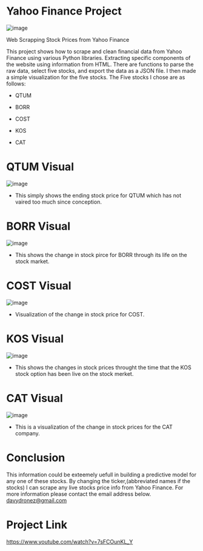# **Yahoo Finance Project**

![image](https://github.com/JoeBwonKenobi/Yahoo_Finance_Project/assets/117705408/89e45aa7-86cb-4ebd-9981-52bcb048fee5)


 Web Scrapping Stock Prices from Yahoo Finance


This project shows how to scrape and clean financial data from Yahoo Finance using various Python libraries. Extracting specific components of the website using information from HTML. There are functions to parse the raw data, select five stocks, and export the data as a JSON file. I then made a simple visualization for the five stocks. The Five stocks I chose are as follows:

- QTUM

- BORR

- COST

- KOS

- CAT

# **QTUM Visual**
![image](https://user-images.githubusercontent.com/117705408/233172350-a5b2e71d-be11-47b6-bcc4-e1999df0c8da.png)

- This simply shows the ending stock price for QTUM which has not vaired too much since conception.

# **BORR Visual**
![image](https://user-images.githubusercontent.com/117705408/233172465-9aabecbb-ce54-4168-ab11-a402d6034fb6.png)

- This shows the change in stock pirce for BORR through its life on the stock market.

# **COST Visual**
![image](https://user-images.githubusercontent.com/117705408/233172512-37976d1f-310a-4573-9f84-bbaab93215c0.png)

- Visualization of the change in stock price for COST.

# **KOS Visual**
![image](https://user-images.githubusercontent.com/117705408/233172543-2acaf4b3-e22d-4d42-b9d7-556adef17a84.png)

- This shows the changes in stock prices throught the time that the KOS stock option has been live on the stock merket.

# **CAT Visual**
![image](https://user-images.githubusercontent.com/117705408/233172578-2df1a851-69ec-4b83-9d5f-2dbd45ae8c64.png)

- This is a visualization of the change in stock prices for the CAT company.

# **Conclusion**

This information could be exteemely uefull in building a predictive model for any one of these stocks. By changing the ticker,(abbreviated names if the stocks) I can scrape any live stocks price info from Yahoo Finance. For more information please contact the email address below.
 davydronez@gmail.com
 
 # **Project Link**
 
https://www.youtube.com/watch?v=7sFCOunKL_Y




